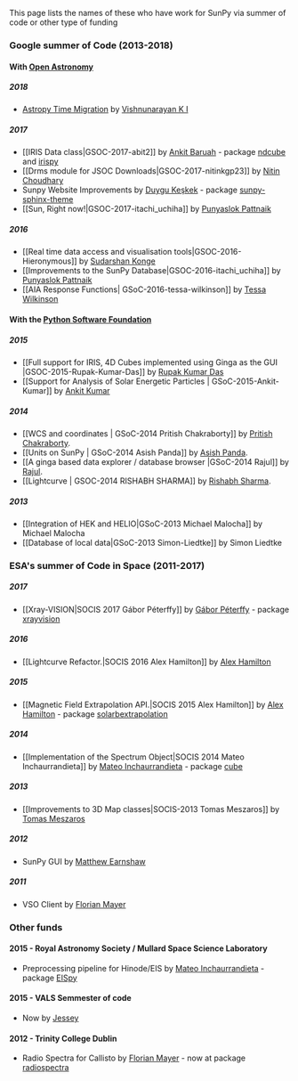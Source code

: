 This page lists the names of these who have work for SunPy via summer of code or other type of funding

### Google summer of Code (2013-2018)

#### With [Open Astronomy](http://openastronomy.org/)

##### 2018

* [Astropy Time Migration](https://github.com/sunpy/sunpy/pull/2691) by [Vishnunarayan K I](https://github.com/vn-ki/)

##### 2017

* [[IRIS Data class|GSOC-2017-abit2]] by [Ankit Baruah](https://github.com/abit2) - package [ndcube](https://github.com/sunpy/ndcube) and [irispy](https://github.com/sunpy/irispy)
* [[Drms module for JSOC Downloads|GSOC-2017-nitinkgp23]] by [Nitin Choudhary](https://github.com/nitinkgp23)
* Sunpy Website Improvements by [Duygu Keşkek](DuyguKeskek) - package [sunpy-sphinx-theme](https://github.com/sunpy/sunpy-sphinx-theme)
* [[Sun, Right now!|GSOC-2017-itachi_uchiha]] by [Punyaslok Pattnaik](https://github.com/Punyaslok)

##### 2016

* [[Real time data access and visualisation tools|GSOC-2016-Hieronymous]] by [Sudarshan Konge](https://github.com/sudk1896)
* [[Improvements to the SunPy Database|GSOC-2016-itachi_uchiha]] by [Punyaslok Pattnaik](https://github.com/Punyaslok)
* [[AIA Response Functions| GSoC-2016-tessa-wilkinson]] by [Tessa Wilkinson ](https://github.com/tdwilkinson)

#### With the [Python Software Foundation](https://www.python.org/psf/)

##### 2015

* [[Full support for IRIS, 4D Cubes implemented using Ginga as the GUI |GSOC-2015-Rupak-Kumar-Das]] by [Rupak Kumar Das](https://github.com/rupak0577)
* [[Support for Analysis of Solar Energetic Particles | GSoC-2015-Ankit-Kumar]] by [Ankit Kumar](https://github.com/ankitkmr)

##### 2014

* [[WCS and coordinates | GSoC-2014 Pritish Chakraborty]] by [Pritish Chakraborty](https://github.com/VaticanCameos).
* [[Units on SunPy | GSoC-2014 Asish Panda]] by [Asish Panda](https://github.com/kaichogami).
* [[A ginga based data explorer / database browser |GSoC-2014 Rajul]] by [Rajul](https://github.com/rajul).
* [[Lightcurve | GSOC-2014 RISHABH SHARMA]] by [Rishabh Sharma](https://github.com/gunner272).


##### 2013

* [[Integration of HEK and HELIO|GSoC-2013 Michael Malocha]] by Michael Malocha
* [[Database of local data|GSoC-2013 Simon-Liedtke]] by Simon Liedtke

### ESA's summer of Code in Space (2011-2017)

##### 2017

* [[Xray-VISION|SOCIS 2017 Gábor Péterffy]] by [Gábor Péterffy](https://github.com/pgabor) - package [xrayvision](https://github.com/sunpy/xrayvision)

##### 2016

* [[Lightcurve Refactor.|SOCIS 2016 Alex Hamilton]] by [Alex Hamilton](https://github.com/Alex-Ian-Hamilton)

##### 2015

* [[Magnetic Field Extrapolation API.|SOCIS 2015 Alex Hamilton]] by [Alex Hamilton](https://github.com/Alex-Ian-Hamilton) - package [solarbextrapolation](https://github.com/sunpy/solarbextrapolation)

##### 2014

* [[Implementation of the Spectrum Object|SOCIS 2014 Mateo Inchaurrandieta]] by [Mateo Inchaurrandieta](https://github.com/mateoi) - package [cube](https://github.com/sunpy/cube)

##### 2013

* [[Improvements to 3D Map classes|SOCIS-2013 Tomas Meszaros]] by [Tomas Meszaros](https://github.com/examon)

##### 2012

* SunPy GUI by [Matthew Earnshaw](https://github.com/mattearnshaw)

##### 2011

* VSO Client by [Florian Mayer](https://github.com/segfaulthunter)


### Other funds

#### 2015 - Royal Astronomy Society / Mullard Space Science Laboratory

* Preprocessing pipeline for Hinode/EIS by [Mateo Inchaurrandieta](https://github.com/mateoi) - package [EISpy](https://github.com/MSSLSolar/EISpy)

#### 2015 - VALS Semmester of code

* Now by [Jessey](https://github.com/tortoiseJess)

#### 2012 - Trinity College Dublin
* Radio Spectra for Callisto by [Florian Mayer](https://github.com/segfaulthunter) - now at package [radiospectra](https://github.com/sunpy/radiospectra)
